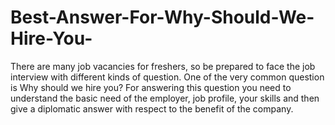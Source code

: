 # Best-Answer-For-Why-Should-We-Hire-You-
 There are many job vacancies for freshers, so be prepared to face the job interview with different kinds of question. One of the very common question is Why should we hire you? For answering this question you need to understand the basic need of the employer, job profile, your skills and then give a diplomatic answer with respect to the benefit of the company.
